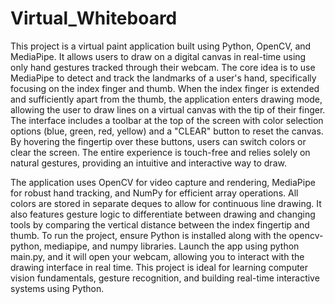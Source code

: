 ﻿# Virtual_Whiteboard
This project is a virtual paint application built using Python, OpenCV, and MediaPipe. It allows users to draw on a digital canvas in real-time using only hand gestures tracked through their webcam. The core idea is to use MediaPipe to detect and track the landmarks of a user's hand, specifically focusing on the index finger and thumb. When the index finger is extended and sufficiently apart from the thumb, the application enters drawing mode, allowing the user to draw lines on a virtual canvas with the tip of their finger. The interface includes a toolbar at the top of the screen with color selection options (blue, green, red, yellow) and a "CLEAR" button to reset the canvas. By hovering the fingertip over these buttons, users can switch colors or clear the screen. The entire experience is touch-free and relies solely on natural gestures, providing an intuitive and interactive way to draw.

The application uses OpenCV for video capture and rendering, MediaPipe for robust hand tracking, and NumPy for efficient array operations. All colors are stored in separate deques to allow for continuous line drawing. It also features gesture logic to differentiate between drawing and changing tools by comparing the vertical distance between the index fingertip and thumb. To run the project, ensure Python is installed along with the opencv-python, mediapipe, and numpy libraries. Launch the app using python main.py, and it will open your webcam, allowing you to interact with the drawing interface in real time. This project is ideal for learning computer vision fundamentals, gesture recognition, and building real-time interactive systems using Python.
